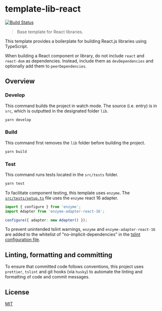 # template-lib-react

[![Build Status](https://travis-ci.com/metonym/template-lib-react.svg?branch=master)](https://travis-ci.com/metonym/template-lib-react)

> Base template for React libraries.

This template provides a boilerplate for building React.js libraries using TypeScript.

When building a React component or library, do not include `react` and `react-dom` as dependencies. Instead, include them as `devDependencies` and optionally add them to `peerDependencies`.

## Overview

### Develop

This command builds the project in watch mode. The source (i.e. entry) is in `src`, which is outputted in the designated folder `lib`.

```bash
yarn develop
```

### Build

This command first removes the `lib` folder before building the project.

```bash
yarn build
```

### Test

This command runs tests located in the `src/tests` folder.

```bash
yarn test
```

To facilitate component testing, this template uses `enzyme`. The [`src/tests/setup.ts`](src/tests/setup.ts) file uses the `enzyme` react 16 adapter.

```ts
import { configure } from 'enzyme';
import Adapter from 'enzyme-adapter-react-16';

configure({ adapter: new Adapter() });
```

To prevent unintended tslint warnings, `enzyme` and `enzyme-adapter-react-16` are added to the whitelist of "no-implicit-dependencies" in the [tslint configuration file](tslint.json).

## Linting, formatting and committing

To ensure that committed code follows conventions, this project uses `prettier`, `tslint` and git hooks (via `husky`) to automate the linting and formatting of code and commit messages.

## License

[MIT](LICENSE)
